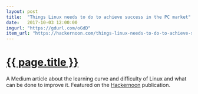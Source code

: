 ```yaml
---
layout: post
title:  "Things Linux needs to do to achieve success in the PC market"
date:   2017-10-03 12:00:00
imgurl: "https://gdurl.com/oGdD"
item_url: "https://hackernoon.com/things-linux-needs-to-do-to-achieve-success-in-the-pc-market-84bffb82c66a"
---
```

<h1 class="title is-size-2">
  <a target="_blank" href="{{ page.item_url }}">
    {{ page.title }}
    <span class="icon is-small">
      <i class="fa fa-external-link" aria-hidden="true"></i>
    </span>
  </a>
</h1>
<p class="is-size-5">A Medium article about the learning curve and difficulty of Linux and what can be done to improve it. Featured on the <a href="https://hackernoon.com/">Hackernoon</a> publication.</p>